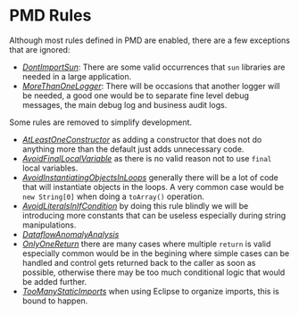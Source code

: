 PMD Rules
=========

Although most rules defined in PMD are enabled, there are a few exceptions
that are ignored:

* *[DontImportSun](http://pmd.sourceforge.net/pmd-5.3.0/pmd-java/rules/java/controversial.html#DontImportSun)*: There are some valid occurrences that `sun` libraries
  are needed in a large application.
* *[MoreThanOneLogger](pmd.sourceforge.net/pmd-5.3.0/pmd-java/rules/java/logging-java.html#MoreThanOneLogger)*: There will be occasions that another logger will be
  needed, a good one would be to separate fine level debug messages, the 
  main debug log and business audit logs.

Some rules are removed to simplify development.

* *[AtLeastOneConstructor](http://pmd.sourceforge.net/pmd-5.3.0/pmd-java/rules/java/controversial.html#AtLeastOneConstructor)*
  as adding a constructor that does not do anything more than the default just adds unnecessary code.
* *[AvoidFinalLocalVariable](http://pmd.sourceforge.net/pmd-5.3.0/pmd-java/rules/java/controversial.html#AvoidFinalLocalVariable)*
  as there is no valid reason not to use `final` local variables.
* *[AvoidInstantiatingObjectsInLoops](http://pmd.sourceforge.net/pmd-5.3.0/pmd-java/rules/java/optimizations.html#AvoidInstantiatingObjectsInLoops)*
  generally there will be a lot of code that will instantiate objects
  in the loops.  A very common case would be `new String[0]` when
  doing a `toArray()` operation.
* *[AvoidLiteralsInIfCondition](http://pmd.sourceforge.net/pmd-5.3.0/pmd-java/rules/java/controversial.html#AvoidLiteralsInIfCondition)*
  by doing this rule blindly we will be introducing more constants
  that can be useless especially during string manipulations.
* *[DataflowAnomalyAnalysis](http://pmd.sourceforge.net/pmd-5.3.0/pmd-java/rules/java/controversial.html#DataflowAnomalyAnalysis)*
* *[OnlyOneReturn](http://pmd.sourceforge.net/pmd-5.3.0/pmd-java/rules/java/controversial.html#OnlyOneReturn)*
  there are many cases where multiple `return` is valid especially
  common would be in the begining where simple cases can be handled and
  control gets returned back to the caller as soon as possible, otherwise
  there may be too much conditional logic that would be added further.
* *[TooManyStaticImports](http://pmd.sourceforge.net/pmd-5.3.0/pmd-java/rules/java/imports.html#TooManyStaticImports)*
  when using Eclipse to organize imports, this is bound to happen.
